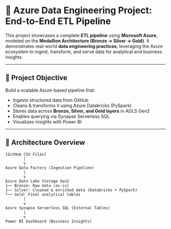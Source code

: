 # 🧩 Azure Data Engineering Project: End-to-End ETL Pipeline

This project showcases a complete **ETL pipeline** using **Microsoft Azure**, modeled on the **Medallion Architecture (Bronze → Silver → Gold)**. It demonstrates real-world **data engineering practices**, leveraging the Azure ecosystem to ingest, transform, and serve data for analytical and business insights.

---

## 🎯 Project Objective

Build a scalable Azure-based pipeline that:

- Ingests structured data from GitHub
- Cleans & transforms it using Azure Databricks (PySpark)
- Stores data across **Bronze, Silver, and Gold layers** in ADLS Gen2
- Enables querying via Synapse Serverless SQL
- Visualizes insights with Power BI

---

## 🧬 Architecture Overview

```plaintext
[GitHub CSV Files]
        |
        v
Azure Data Factory (Ingestion Pipeline)
        |
        v
Azure Data Lake Storage Gen2
├── Bronze: Raw data (as-is)
├── Silver: Cleaned & enriched data (Databricks + PySpark)
└── Gold: Final analytical tables
        |
        v
Azure Synapse Serverless SQL (External Tables)
        |
        v
Power BI Dashboard (Business Insights)
